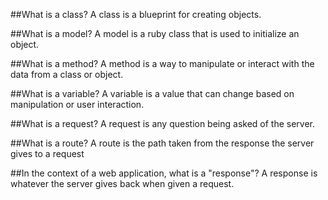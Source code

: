 ##What is a class?
A class is a blueprint for creating objects.




##What is a model?
A model is a ruby class that is used to initialize an object.



##What is a method?
A method is a way to manipulate or interact with the data from a class or object.



##What is a variable?
A variable is a value that can change based on manipulation or user interaction.



##What is a request?
A request is any question being asked of the server.



##What is a route?
A route is the path taken from the response the server gives to a request



##In the context of a web application, what is a "response"?
A response is whatever the server gives back when given a request.